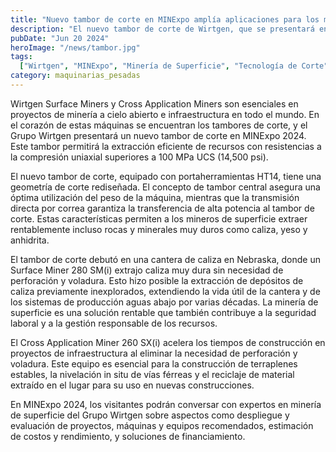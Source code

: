 ```yaml
---
title: "Nuevo tambor de corte en MINExpo amplía aplicaciones para los mineros de superficie de Wirtgen"
description: "El nuevo tambor de corte de Wirtgen, que se presentará en MINExpo 2024, permitirá una extracción de recursos más eficiente, incluso en rocas muy duras, y mejorará el rendimiento de los mineros de superficie."
pubDate: "Jun 20 2024"
heroImage: "/news/tambor.jpg"
tags:
  ["Wirtgen", "MINExpo", "Minería de Superficie", "Tecnología de Corte"]
category: maquinarias_pesadas
---
```


Wirtgen Surface Miners y Cross Application Miners son esenciales en proyectos de minería a cielo abierto e infraestructura en todo el mundo. En el corazón de estas máquinas se encuentran los tambores de corte, y el Grupo Wirtgen presentará un nuevo tambor de corte en MINExpo 2024. Este tambor permitirá la extracción eficiente de recursos con resistencias a la compresión uniaxial superiores a 100 MPa UCS (14,500 psi).

El nuevo tambor de corte, equipado con portaherramientas HT14, tiene una geometría de corte rediseñada. El concepto de tambor central asegura una óptima utilización del peso de la máquina, mientras que la transmisión directa por correa garantiza la transferencia de alta potencia al tambor de corte. Estas características permiten a los mineros de superficie extraer rentablemente incluso rocas y minerales muy duros como caliza, yeso y anhidrita.

El tambor de corte debutó en una cantera de caliza en Nebraska, donde un Surface Miner 280 SM(i) extrajo caliza muy dura sin necesidad de perforación y voladura. Esto hizo posible la extracción de depósitos de caliza previamente inexplorados, extendiendo la vida útil de la cantera y de los sistemas de producción aguas abajo por varias décadas. La minería de superficie es una solución rentable que también contribuye a la seguridad laboral y a la gestión responsable de los recursos.

El Cross Application Miner 260 SX(i) acelera los tiempos de construcción en proyectos de infraestructura al eliminar la necesidad de perforación y voladura. Este equipo es esencial para la construcción de terraplenes estables, la nivelación in situ de vías férreas y el reciclaje de material extraído en el lugar para su uso en nuevas construcciones.

En MINExpo 2024, los visitantes podrán conversar con expertos en minería de superficie del Grupo Wirtgen sobre aspectos como despliegue y evaluación de proyectos, máquinas y equipos recomendados, estimación de costos y rendimiento, y soluciones de financiamiento.
